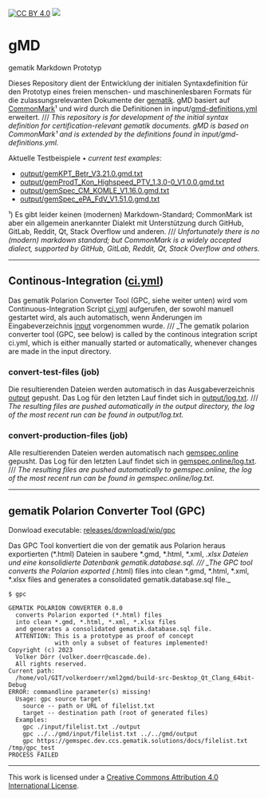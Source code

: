 [![CC BY 4.0][cc-by-shield]][cc-by]
[![][ci-badge]][ci.yml]

# gMD

gematik Markdown Prototyp

Dieses Repository dient der Entwicklung der initialen Syntaxdefinition für den Prototyp eines freien menschen- und 
maschinenlesbaren Formats für die zulassungsrelevanten Dokumente der [gematik]. gMD basiert auf [CommonMark]¹ und 
wird durch die Definitionen in input/[gmd-definitions.yml] erweitert.
/// _This repository is for development of the initial syntax definition for certification-relevant gematik documents. 
gMD is based on CommonMark¹ and is extended by the definitions found in input/gmd-definitions.yml._

Aktuelle Testbeispiele ٭ _current test examples_:

- [output/gemKPT_Betr_V3.21.0.gmd.txt]
- [output/gemProdT_Kon_Highspeed_PTV_1.3.0-0_V1.0.0.gmd.txt]
- [output/gemSpec_CM_KOMLE_V1.16.0.gmd.txt]
- [output/gemSpec_ePA_FdV_V1.51.0.gmd.txt]

¹) Es gibt leider keinen (modernen) Markdown-Standard; CommonMark ist aber ein allgemein anerkannter Dialekt 
mit Unterstützung durch GitHub, GitLab, Reddit, Qt, Stack Overflow und anderen.
/// _Unfortunately there is no (modern) markdown standard; but CommonMark is a widely accepted dialect, supported 
by GitHub, GitLab, Reddit, Qt, Stack Overflow and others._

---

## Continous-Integration ([ci.yml])

Das gematik Polarion Converter Tool (GPC, siehe weiter unten) wird vom Continuous-Integration Script [ci.yml] aufgerufen, der 
sowohl manuell gestartet wird, als auch automatisch, wenn Änderungen im Eingabeverzeichnis [input] vorgenommen wurde.
/// _The gematik polarion converter tool (GPC, see below) is called by the continous integration script ci.yml,
which is  either manually started or automatically, whenever changes are made in the input directory. 

### convert-test-files (job)

Die resultierenden Dateien werden automatisch in das Ausgabeverzeichnis [output] gepusht. Das Log für den letzten Lauf findet sich in 
[output/log.txt].
/// _The resulting files are pushed automatically in the output directory, the log of the most recent run can be 
found in output/log.txt._

### convert-production-files (job)

Alle resultierenden Dateien werden automatisch nach [gemspec.online] gepusht. Das Log für den letzten Lauf findet sich in 
[gemspec.online/log.txt].
/// _The resulting files are pushed automatically to gemspec.online, the log of the most recent 
run can be found in gemspec.online/log.txt._

---

## gematik Polarion Converter Tool (GPC)

Donwload executable: [releases/download/wip/gpc]

Das GPC Tool konvertiert die von der gematik aus Polarion heraus exportierten (*.html) Dateien in saubere *.gmd, 
*.html, *.xml, *.xlsx Dateien und eine konsolidierte Datenbank gematik.database.sql.
/// _The GPC tool converts 
the Polarion exported (*.html) files into clean *.gmd, *.html, *.xml, *.xlsx files and generates a consolidated 
gematik.database.sql file._

~~~
$ gpc
~~~

~~~
GEMATIK POLARION CONVERTER 0.8.0
  converts Polarion exported (*.html) files
  into clean *.gmd, *.html, *.xml, *.xlsx files
  and generates a consolidated gematik.database.sql file.
  ATTENTION: This is a prototype as proof of concept
             with only a subset of features implemented!
Copyright (c) 2023
  Volker Dörr (volker.doerr@cascade.de).
  All rights reserved.
Current path:
  /home/vol/GIT/volkerdoerr/xml2gmd/build-src-Desktop_Qt_Clang_64bit-Debug
ERROR: commandline parameter(s) missing!
  Usage: gpc source target
    source -- path or URL of filelist.txt
    target -- destination path (root of generated files)
  Examples:
    gpc ./input/filelist.txt ./output
    gpc ../../gmd/input/filelist.txt ../../gmd/output
    gpc https://gemspec.dev.ccs.gematik.solutions/docs/filelist.txt /tmp/gpc_test
PROCESS FAILED
~~~

---

This work is licensed under a [Creative Commons Attribution 4.0 International License][cc-by].

<!------------------------- links ------------------------->

[input]: input
[output]: output
[gematik]: https://www.gematik.de
[commonmark]: https://commonmark.org
[gmd-definitions.yml]: input/gmd-definitions.yml
[gpc]: https://github.com/volkerdoerr/gmd/releases/tag/wip
[ci.yml]: https://github.com/volkerdoerr/gmd/actions/workflows/ci.yml
[ci-badge]: https://github.com/volkerdoerr/gmd/actions/workflows/ci.yml/badge.svg
[github-pages]: https://volkerdoerr.github.io/gmd/
[cc-by]: http://creativecommons.org/licenses/by/4.0/
[cc-by-image]: https://i.creativecommons.org/l/by/4.0/88x31.png
[cc-by-shield]: https://img.shields.io/badge/License-CC%20BY%204.0-lightgrey.svg
[output/gemKPT_Betr_V3.21.0.gmd.txt]: output/gemKPT_Betr_V3.21.0.gmd.txt
[output/gemProdT_Kon_Highspeed_PTV_1.3.0-0_V1.0.0.gmd.txt]: output/gemProdT_Kon_Highspeed_PTV_1.3.0-0_V1.0.0.gmd.txt
[output/gemSpec_CM_KOMLE_V1.16.0.gmd.txt]: output/gemSpec_CM_KOMLE_V1.16.0.gmd.txt
[output/gemSpec_ePA_FdV_V1.51.0.gmd.txt]: output/gemSpec_ePA_FdV_V1.51.0.gmd.txt
[output/log.txt]: output/log.txt
[releases/download/wip/gpc]: https://github.com/volkerdoerr/gmd/releases/download/wip/gpc
[gemspec.online/log.txt]: https://gemspec.online/log.txt
[gemspec.online]: https://gemspec.online


